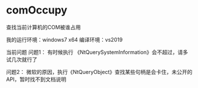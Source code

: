 # comOccupy
查找当前计算机的COM被谁占用


我的运行环境：windows7 x64
编译环境：vs2019



当前问题
问题1：
	有时候执行 《NtQuerySystemInformation》会不超过，请多试几次就行了


问题2：
	微软的原因，执行《NtQueryObject》查找某些句柄是会卡住，未公开的API，暂时找不到文档说明




